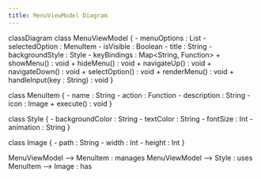 ```yaml
---
title: MenuViewModel Diagram
---
```

classDiagram
class MenuViewModel {
    - menuOptions : List<MenuItem>
    - selectedOption : MenuItem
    - isVisible : Boolean
    - title : String
    - backgroundStyle : Style
    - keyBindings : Map<String, Function>
    + showMenu() : void
    + hideMenu() : void
    + navigateUp() : void
    + navigateDown() : void
    + selectOption() : void
    + renderMenu() : void
    + handleInput(key : String) : void
}

class MenuItem {
    - name : String
    - action : Function
    - description : String
    - icon : Image
    + execute() : void
}

class Style {
    - backgroundColor : String
    - textColor : String
    - fontSize : Int
    - animation : String
}

class Image {
    - path : String
    - width : Int
    - height : Int
}

MenuViewModel --> MenuItem : manages
MenuViewModel --> Style : uses
MenuItem --> Image : has